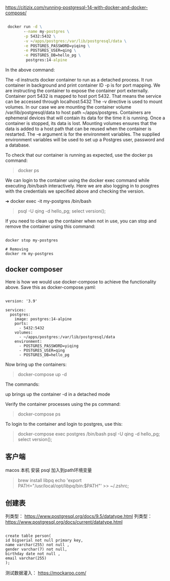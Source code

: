 https://citizix.com/running-postgresql-14-with-docker-and-docker-compose/

~~~cmd

 docker run -d \
        --name my-postgres \
        -p 5432:5432 \
        -v ~/apps/postgres:/var/lib/postgresql/data \
        -e POSTGRES_PASSWORD=yiqing \
        -e POSTGRES_USER=qing \
        -e POSTGRES_DB=hello_pg \
         postgres:14-alpine
~~~

In the above command:

The -d instructs docker container to run as a detached process. It run container in background and print container ID
-p is for port mapping. We are instructing the container to expose the container port externally. Container port 5432 is mapped to host port 5432. That means the service can be accessed through localhost:5432
The -v directive is used to mount volumes. In our case we are mounting the container volume /var/lib/postgresql/data to host path ~/apps/postgres. Containers are ephemeral devices that will contain its data for the time it is running. Once a container is stopped, its data is lost. Mounting volumes ensures that the data is added to a host path that can be reused when the container is restarted.
The -e argument is for the environment variables. The supplied environment variables will be used to set up a Postgres user, password and a database.

To check that our container is running as expected, use the docker ps command:
> docker ps

We can login to the container using the docker exec command while executing /bin/bash interactively. Here we are also logging in to posgtres with the credentials we specified above and checking the version.

➜ docker exec -it my-postgres /bin/bash

> psql -U qing -d hello_pg;
> select version();

If you need to clean up the container when not in use, you can stop and remove the container using this command:

~~~shell

docker stop my-postgres

# Removing
docker rm my-postgres
~~~

## docker composer 

Here is how we would use docker-compose to achieve the functionality above. Save this as docker-compose.yaml:

~~~docker-compose

version: '3.9'

services:
  postgres:
    image: postgres:14-alpine
    ports:
      - 5432:5432
    volumes:
      - ~/apps/postgres:/var/lib/postgresql/data
    environment:
      - POSTGRES_PASSWORD=yiqing
      - POSTGRES_USER=qing
      - POSTGRES_DB=hello_pg

~~~

Now bring up the containers:

> docker-compose up -d

The commands:

up brings up the container
-d in a detached mode

Verify the container processes using the ps command:
>  docker-compose ps

To login to the container and login to postgres, use this:

> docker-compose exec postgres /bin/bash
> psql -U qing -d hello_pg;
> select version();


## 客户端
macos 本机 安装 psql 加入到path环境变量

> brew install libpq
> echo 'export PATH="/usr/local/opt/libpq/bin:$PATH"' >> ~/.zshrc; 

## 创建表

列类型： https://www.postgresql.org/docs/9.5/datatype.html
列类型： https://www.postgresql.org/docs/current/datatype.html

~~~psql

create table person(
id bigserial not null primary key,
name varchar(255) not null ,
gender varchar(7) not null,
birthday date not null ,
email varchar(255)
);
~~~

测试数据灌入：
https://mockaroo.com/